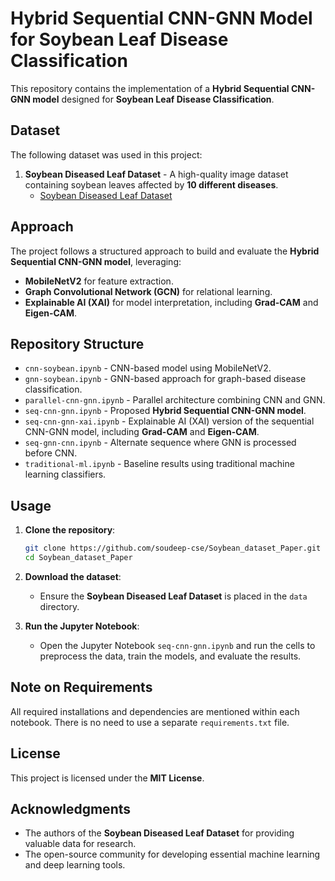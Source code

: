 # Hybrid Sequential CNN-GNN Model for Soybean Leaf Disease Classification

This repository contains the implementation of a **Hybrid Sequential CNN-GNN model** designed for **Soybean Leaf Disease Classification**.

## Dataset

The following dataset was used in this project:

1. **Soybean Diseased Leaf Dataset** - A high-quality image dataset containing soybean leaves affected by **10 different diseases**.
   - [Soybean Diseased Leaf Dataset](https://www.kaggle.com/datasets/sivm205/soybean-diseased-leaf-dataset)

## Approach

The project follows a structured approach to build and evaluate the **Hybrid Sequential CNN-GNN model**, leveraging:

- **MobileNetV2** for feature extraction.
- **Graph Convolutional Network (GCN)** for relational learning.
- **Explainable AI (XAI)** for model interpretation, including **Grad-CAM** and **Eigen-CAM**.

## Repository Structure

- `cnn-soybean.ipynb` - CNN-based model using MobileNetV2.
- `gnn-soybean.ipynb` - GNN-based approach for graph-based disease classification.
- `parallel-cnn-gnn.ipynb` - Parallel architecture combining CNN and GNN.
- `seq-cnn-gnn.ipynb` - Proposed **Hybrid Sequential CNN-GNN model**.
- `seq-cnn-gnn-xai.ipynb` - Explainable AI (XAI) version of the sequential CNN-GNN model, including **Grad-CAM** and **Eigen-CAM**.
- `seq-gnn-cnn.ipynb` - Alternate sequence where GNN is processed before CNN.
- `traditional-ml.ipynb` - Baseline results using traditional machine learning classifiers.

## Usage

1. **Clone the repository**:

   ```bash
   git clone https://github.com/soudeep-cse/Soybean_dataset_Paper.git
   cd Soybean_dataset_Paper
   ```

2. **Download the dataset**:

   - Ensure the **Soybean Diseased Leaf Dataset** is placed in the `data` directory.

3. **Run the Jupyter Notebook**:

   - Open the Jupyter Notebook `seq-cnn-gnn.ipynb` and run the cells to preprocess the data, train the models, and evaluate the results.

## Note on Requirements

All required installations and dependencies are mentioned within each notebook. There is no need to use a separate `requirements.txt` file.


## License

This project is licensed under the **MIT License**.

## Acknowledgments

- The authors of the **Soybean Diseased Leaf Dataset** for providing valuable data for research.
- The open-source community for developing essential machine learning and deep learning tools.

